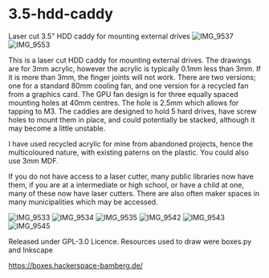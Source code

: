 # 3.5-hdd-caddy
Laser cut 3.5" HDD caddy for mounting external drives
![IMG_9537](https://github.com/user-attachments/assets/c8867fb6-975a-45d8-914a-e645334a57e7)
![IMG_9553](https://github.com/user-attachments/assets/39750ae1-2b2b-4824-b1e1-fefd474ff27a)

This is a laser cut HDD caddy for mounting external drives. The drawings are for 3mm acrylic, however the acrylic is typically 0.1mm less than 3mm. If it is more than 3mm, the finger joints will not work.
There are two versions; one for a standard 80mm cooling fan, and one version for a recycled fan from a graphics card. The GPU fan design is for three equally spaced mounting holes at 40mm centres. The hole is 2.5mm which allows for tapping to M3.
The caddies are designed to hold 5 hard drives, have screw holes to mount them in place, and could potentially be stacked, although it may become a little unstable.

I have used recycled acrylic for mine from abandoned projects, hence the multicoloured nature, with existing paterns on the plastic. You could also use 3mm MDF.

If you do not have access to a laser cutter, many public libraries now have them, if you are at a intermediate or high school, or have a child at one, many of these now have laser cutters. There are also often maker spaces in many municipalities which may be accessed.

![IMG_9533](https://github.com/user-attachments/assets/0a6b3461-fcf7-48ba-a3e7-9594302f9307)
![IMG_9534](https://github.com/user-attachments/assets/e6c2deb3-bfdf-4dc8-b7de-34d3ebb7ce7f)
![IMG_9535](https://github.com/user-attachments/assets/62df805e-a274-4586-bcc0-dd01fba577a9)
![IMG_9542](https://github.com/user-attachments/assets/638e3cbf-5b12-457e-99ce-a82409369b12)
![IMG_9543](https://github.com/user-attachments/assets/20e88f53-9166-4fb7-a50b-15199c82b26f)
![IMG_9545](https://github.com/user-attachments/assets/d62100a5-6e44-4d7b-bdf3-2abb827c9876)

Released under GPL-3.0 Licence.
Resources used to draw were boxes.py and Inkscape

https://boxes.hackerspace-bamberg.de/
